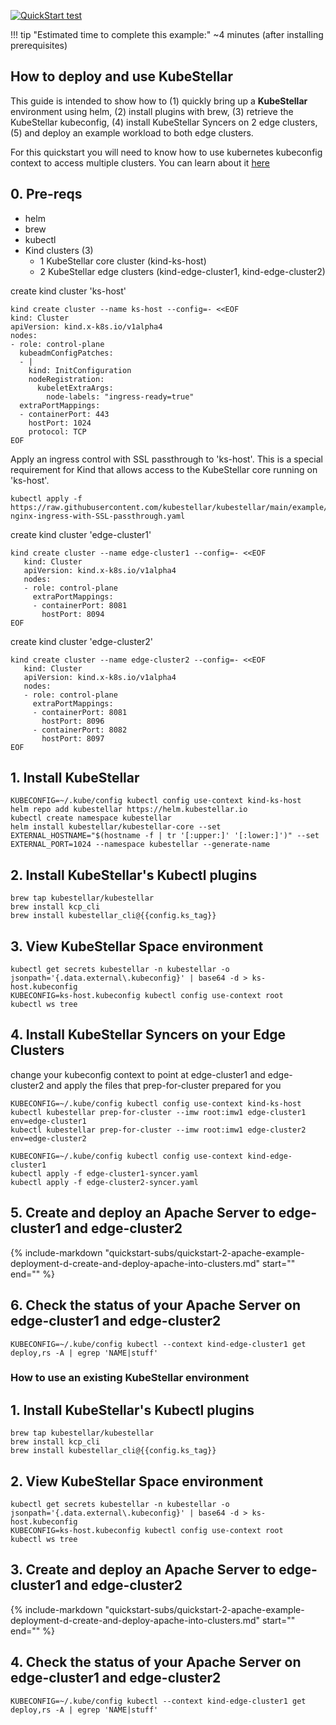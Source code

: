 
[![QuickStart test]({{config.repo_url}}/actions/workflows/docs-ecutable-qs.yml/badge.svg?branch={{config.ks_branch}})]({{config.repo_url}}/actions/workflows/docs-ecutable-qs.yml)&nbsp;&nbsp;&nbsp;


!!! tip "Estimated time to complete this example:" 
    ~4 minutes (after installing prerequisites)

## How to deploy and use KubeStellar

This guide is intended to show how to (1) quickly bring up a **KubeStellar** environment using helm, (2) install plugins with brew, (3) retrieve the KubeStellar kubeconfig, (4) install KubeStellar Syncers on 2 edge clusters, (5) and deploy an example workload to both edge clusters.

For this quickstart you will need to know how to use kubernetes kubeconfig context to access multiple clusters.  You can learn about it [here](https://kubernetes.io/docs/tasks/access-application-cluster/configure-access-multiple-clusters/)

## 0. Pre-reqs

- helm
- brew
- kubectl
- Kind clusters (3) 
   - 1 KubeStellar core cluster (kind-ks-host) 
   <!-- [instructions](https://docs.kubestellar.io/main/Coding%20Milestones/PoC2023q1/environments/dev-env/#hosting-kubestellar-in-a-kind-cluster) -->
   - 2 KubeStellar edge clusters (kind-edge-cluster1, kind-edge-cluster2)

create kind cluster 'ks-host'
```
kind create cluster --name ks-host --config=- <<EOF
kind: Cluster
apiVersion: kind.x-k8s.io/v1alpha4
nodes:
- role: control-plane
  kubeadmConfigPatches:
  - |
    kind: InitConfiguration
    nodeRegistration:
      kubeletExtraArgs:
        node-labels: "ingress-ready=true"
  extraPortMappings:
  - containerPort: 443
    hostPort: 1024
    protocol: TCP
EOF
```

Apply an ingress control with SSL passthrough to 'ks-host'. This is a special requirement for Kind that allows access to the KubeStellar core running on 'ks-host'.
```
kubectl apply -f https://raw.githubusercontent.com/kubestellar/kubestellar/main/example/kind-nginx-ingress-with-SSL-passthrough.yaml
```

create kind cluster 'edge-cluster1'
```
kind create cluster --name edge-cluster1 --config=- <<EOF
   kind: Cluster
   apiVersion: kind.x-k8s.io/v1alpha4
   nodes:
   - role: control-plane
     extraPortMappings:
     - containerPort: 8081
       hostPort: 8094
EOF
```

create kind cluster 'edge-cluster2'

```
kind create cluster --name edge-cluster2 --config=- <<EOF
   kind: Cluster
   apiVersion: kind.x-k8s.io/v1alpha4
   nodes:
   - role: control-plane
     extraPortMappings:
     - containerPort: 8081
       hostPort: 8096
     - containerPort: 8082
       hostPort: 8097
EOF
```
   
## 1. Install KubeStellar

```
KUBECONFIG=~/.kube/config kubectl config use-context kind-ks-host
helm repo add kubestellar https://helm.kubestellar.io
kubectl create namespace kubestellar
helm install kubestellar/kubestellar-core --set EXTERNAL_HOSTNAME="$(hostname -f | tr '[:upper:]' '[:lower:]')" --set EXTERNAL_PORT=1024 --namespace kubestellar --generate-name
```
<!-- 
-or-

```
oc login
oc new-project kubestellar
helm install kubestellar --set clusterType=OpenShift
``` -->

## 2. Install KubeStellar's Kubectl plugins

```
brew tap kubestellar/kubestellar
brew install kcp_cli
brew install kubestellar_cli@{{config.ks_tag}}
```

## 3. View KubeStellar Space environment

```
kubectl get secrets kubestellar -n kubestellar -o jsonpath='{.data.external\.kubeconfig}' | base64 -d > ks-host.kubeconfig
KUBECONFIG=ks-host.kubeconfig kubectl config use-context root
kubectl ws tree
```

## 4. Install KubeStellar Syncers on your Edge Clusters
change your kubeconfig context to point at edge-cluster1 and edge-cluster2 and apply the files that prep-for-cluster prepared for you

```
KUBECONFIG=~/.kube/config kubectl config use-context kind-ks-host
kubectl kubestellar prep-for-cluster --imw root:imw1 edge-cluster1 env=edge-cluster1
kubectl kubestellar prep-for-cluster --imw root:imw1 edge-cluster2 env=edge-cluster2
```

```
KUBECONFIG=~/.kube/config kubectl config use-context kind-edge-cluster1
kubectl apply -f edge-cluster1-syncer.yaml
kubectl apply -f edge-cluster2-syncer.yaml
```

## 5. Create and deploy an Apache Server to edge-cluster1 and edge-cluster2

{%
   include-markdown "quickstart-subs/quickstart-2-apache-example-deployment-d-create-and-deploy-apache-into-clusters.md"
   start="<!--quickstart-2-apache-example-deployment-d-create-and-deploy-apache-into-clusters-start-->"
   end="<!--quickstart-2-apache-example-deployment-d-create-and-deploy-apache-into-clusters-end-->"
%}

## 6. Check the status of your Apache Server on edge-cluster1 and edge-cluster2

```
KUBECONFIG=~/.kube/config kubectl --context kind-edge-cluster1 get deploy,rs -A | egrep 'NAME|stuff'
```

### How to use an existing KubeStellar environment

## 1. Install KubeStellar's Kubectl plugins

```
brew tap kubestellar/kubestellar
brew install kcp_cli
brew install kubestellar_cli@{{config.ks_tag}}
```

## 2. View KubeStellar Space environment

```
kubectl get secrets kubestellar -n kubestellar -o jsonpath='{.data.external\.kubeconfig}' | base64 -d > ks-host.kubeconfig
KUBECONFIG=ks-host.kubeconfig kubectl config use-context root
kubectl ws tree
```

## 3. Create and deploy an Apache Server to edge-cluster1 and edge-cluster2

{%
   include-markdown "quickstart-subs/quickstart-2-apache-example-deployment-d-create-and-deploy-apache-into-clusters.md"
   start="<!--quickstart-2-apache-example-deployment-d-create-and-deploy-apache-into-clusters-start-->"
   end="<!--quickstart-2-apache-example-deployment-d-create-and-deploy-apache-into-clusters-end-->"
%}

## 4. Check the status of your Apache Server on edge-cluster1 and edge-cluster2

```
KUBECONFIG=~/.kube/config kubectl --context kind-edge-cluster1 get deploy,rs -A | egrep 'NAME|stuff'
```